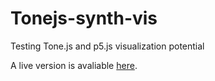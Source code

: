 # Tonejs-synth-vis
Testing Tone.js and p5.js visualization potential

A live version is avaliable [here](https://ageller.github.io/Tonejs-synth-vis/).
